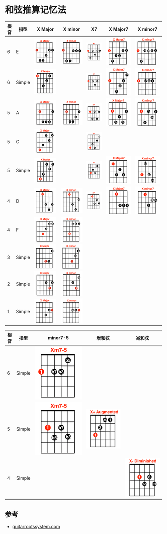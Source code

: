 # 和弦推算记忆法

| 根音 | 指型   | X Major                | X minor               | X7                   | X Major7                | X minor7                |
| ---- | ------ | ---------------------- | --------------------- | -------------------- | ----------------------- | ----------------------- |
| 6    | E      | ![](../i/6_maj_e.png)  | ![](../i/6_min_e.png) | ![](../i/6_d7_e.png) | ![](../i/6_maj7_e.png)  | ![](../i/6_min7_e.png)  |
| 6    | Simple | ![](../i/s/Xmaj_6.png) |                       | ![](../i/s/X7_6.png) | ![](../i/s/Xmaj7_6.png) | ![](../i/s/Xmin7_6.png) |
| 5    | A      | ![](../i/5_maj_a.png)  | ![](../i/5_min_a.png) | ![](../i/5_d7_a.png) | ![](../i/5_maj7_a.png)  | ![](../i/5_min7_a.png)  |
| 5    | C      | ![](../i/5_maj_c.png)  |                       | ![](../i/5_d7_c.png) |                         |                         |
| 5    | Simple | ![](../i/s/Xmaj_5.png) |                       | ![](../i/s/X7_5.png) | ![](../i/s/Xmaj7_5.png) | ![](../i/s/Xmin7_5.png) |
| 4    | D      | ![](../i/4_maj_d.png)  | ![](../i/4_min_d.png) | ![](../i/4_d7_d.png) | ![](../i/4_maj7_d.png)  | ![](../i/4_min7_d.png)  | 
| 4    | F      | ![](../i/4_maj_f.png)  | ![](../i/4_min_f.png) |                      |                         |                         |
| 3    | Simple | ![](../i/3_maj.png)    | ![](../i/3_min.png)   |                      |                         |                         |
| 2    | Simple | ![](../i/2_maj.png)    | ![](../i/2_min.png)   |                      |                         |                         |
| 1    | Simple | ![](../i/1_maj.png)    | ![](../i/1_min.png)   |                      |                         |                         |


| 根音 | 指型   | minor7-5                  | 增和弦               | 减和弦               |
| ---- | ------ | ------------------------- | -------------------- | -------------------- |
| 6    | Simple | ![](../i/s/Xmin7-5_6.png) |                      |                      |
| 5    | Simple | ![](../i/s/Xmin7-5_5.png) | ![](../i/s/X+_5.png) |                      |
| 4    | Simple |                           |                      | ![](../i/s/X-_4.png) |


## 参考
- [guitarrootssystem.com](http://guitarrootssystem.com/)
